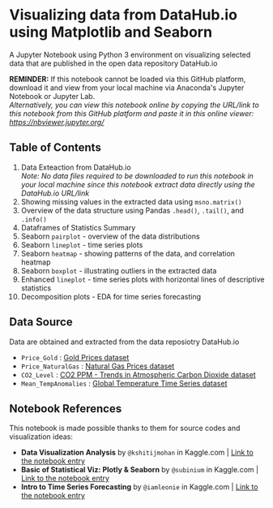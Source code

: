 # Visualizing data from DataHub.io using Matplotlib and Seaborn
A Jupyter Notebook using Python 3 environment on visualizing selected data that are published in the open data repository DataHub.io

<b>REMINDER:</b> If this notebook cannot be loaded via this GitHub platform, download it and view from your local machine via Anaconda's Jupyter Notebook or Jupyter Lab.
<br><i>Alternatively, you can view this notebook online by copying the URL/link to this notebook from this GitHub platform and paste it in this online viewer: https://nbviewer.jupyter.org/</i>

## Table of Contents
1. Data Exteaction from DataHub.io
<br><i>Note: No data files required to be downloaded to run this notebook in your local machine since this notebook extract data directly using the DataHub.io URL/link</i>
2. Showing missing values in the extracted data using `msno.matrix()`
3. Overview of the data structure using Pandas `.head()`, `.tail()`, and `.info()`
4. Dataframes of Statistics Summary
5. Seaborn `pairplot` - overview of the data distributions
6. Seaborn `lineplot` - time series plots
7. Seaborn `heatmap` - showing patterns of the data, and correlation heatmap
8. Seaborn `boxplot` - illustrating outliers in the extracted data
9. Enhanced `lineplot` - time series plots with horizontal lines of descriptive statistics
10. Decomposition plots - EDA for time series forecasting

## Data Source
Data are obtained and extracted from the data reposiotry DataHub.io
- `Price_Gold` : [Gold Prices dataset](https://datahub.io/core/gold-prices)
- `Price_NaturalGas` : [Natural Gas Prices dataset](https://datahub.io/core/natural-gas)
- `CO2_Level` : [CO2 PPM - Trends in Atmospheric Carbon Dioxide dataset](https://datahub.io/core/co2-ppm-daily)
- `Mean_TempAnomalies` : [Global Temperature Time Series dataset](https://datahub.io/core/global-temp)

## Notebook References
This notebook is made possible thanks to them for source codes and visualization ideas:
- <b>Data Visualization Analysis</b> by `@kshitijmohan` in Kaggle.com | [Link to the notebook entry](https://www.kaggle.com/kshitijmohan/data-visualization-analysis)
- <b>Basic of Statistical Viz: Plotly & Seaborn</b> by `@subinium` in Kaggle.com | [Link to the notebook entry](https://www.kaggle.com/subinium/basic-of-statistical-viz-plotly-seaborn)
- <b>Intro to Time Series Forecasting</b> by `@iamleonie` in Kaggle.com | [Link to the notebook entry](https://www.kaggle.com/iamleonie/intro-to-time-series-forecasting)
